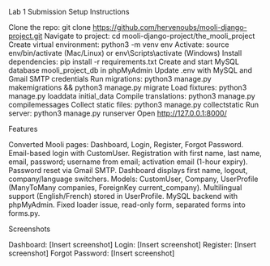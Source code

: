 Lab 1 Submission
Setup Instructions

Clone the repo: git clone https://github.com/hervenoubs/mooli-django-project.git
Navigate to project: cd mooli-django-project/the_mooli_project
Create virtual environment: python3 -m venv env
Activate: source env/bin/activate (Mac/Linux) or env\Scripts\activate (Windows)
Install dependencies: pip install -r requirements.txt
Create and start MySQL database mooli_project_db in phpMyAdmin
Update .env with MySQL and Gmail SMTP credentials
Run migrations: python3 manage.py makemigrations && python3 manage.py migrate
Load fixtures: python3 manage.py loaddata initial_data
Compile translations: python3 manage.py compilemessages
Collect static files: python3 manage.py collectstatic
Run server: python3 manage.py runserver
Open http://127.0.0.1:8000/

Features

Converted Mooli pages: Dashboard, Login, Register, Forgot Password.
Email-based login with CustomUser.
Registration with first name, last name, email, password; username from email; activation email (1-hour expiry).
Password reset via Gmail SMTP.
Dashboard displays first name, logout, company/language switchers.
Models: CustomUser, Company, UserProfile (ManyToMany companies, ForeignKey current_company).
Multilingual support (English/French) stored in UserProfile.
MySQL backend with phpMyAdmin.
Fixed loader issue, read-only form, separated forms into forms.py.

Screenshots

Dashboard: [Insert screenshot]
Login: [Insert screenshot]
Register: [Insert screenshot]
Forgot Password: [Insert screenshot]
